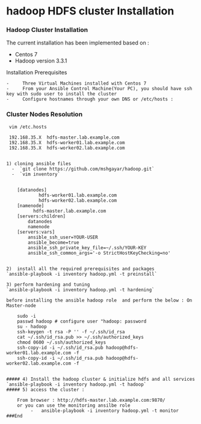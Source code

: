 # hadoop HDFS cluster Installation
### Hadoop Cluster Installation
The current installation has been implemented based on :

   -	Centos 7
   -	Hadoop version 3.3.1

Installation Prerequisites

	-     Three Virtual Machines installed with Centos 7
	-     From your Ansible Control Machine(Your PC), you should have ssh key with sudo user to install the cluster
	-     Configure hostnames through your own DNS or /etc/hosts :

### Cluster Nodes Resolution 

`  vim /etc.hosts   `

     192.168.35.X  hdfs-master.lab.example.com 
     192.168.35.X  hdfs-worker01.lab.example.com
     192.168.35.X  hdfs-worker02.lab.example.com   
```

1) cloning ansible files
  -	 `git clone https://github.com/mshgayar/hadoop.git`
  -	 `vim inventory`
 

    [datanodes]
            hdfs-worker01.lab.example.com 
            hdfs-worker02.lab.example.com
    [namenode]
          hdfs-master.lab.example.com
    [servers:children]
    	datanodes
    	namenode
    [servers:vars]
    	ansible_ssh_user=YOUR-USER
    	ansible_become=true
    	ansible_ssh_private_key_file=~/.ssh/YOUR-KEY
    	ansible_ssh_common_args='-o StrictHostKeyChecking=no'
 

2)  install all the required prerequisites and packages
`ansible-playbook -i inventory hadoop.yml -t preinstall`

3) perform hardening and tuning
`ansible-playbook -i inventory hadoop.yml -t hardening`

before installing the ansible hadoop role  and perform the below : On Master-node

    sudo -i
    passwd hadoop # configure user "hadoop: password
    su - hadoop
    ssh-keygen -t rsa -P '' -f ~/.ssh/id_rsa
    cat ~/.ssh/id_rsa.pub >> ~/.ssh/authorized_keys
    chmod 0600 ~/.ssh/authorized_keys
    ssh-copy-id -i ~/.ssh/id_rsa.pub hadoop@hdfs-worker01.lab.example.com -f
    ssh-copy-id -i ~/.ssh/id_rsa.pub hadoop@hdfs-worker02.lab.example.com -f
	

##### 4) Install the hadoop cluster & initialize hdfs and all services
`ansible-playbook -i inventory hadoop.yml -t hadoop`
##### 5) access the cluster : 

    From browser : http://hdfs-master.lab.example.com:9870/
    or you can use the monitoring ansilbe role
         -   ansible-playbook -i inventory hadoop.yml -t monitor
###End
